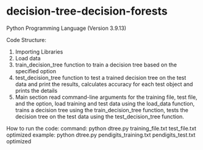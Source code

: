 # decision-tree-decision-forests


Python Programming Language (Version 3.9.13)

Code Structure:
1. Importing Libraries
2. Load data
3. train_decision_tree function 
	to train a decision tree based on the specified option
4. test_decision_tree function 
	to test a trained decision tree on the test data and print the results,
	calculates accuracy for each test object and prints the details
5. Main section
	read command-line arguments for the training file, test file, and the option,
	load training and test data using the load_data function,
	trains a decision tree using the train_decision_tree function,
	tests the decision tree on the test data using the test_decision_tree function.

How to run the code:
command: python dtree.py training_file.txt test_file.txt optimized
example: python dtree.py pendigits_training.txt pendigits_test.txt optimized
